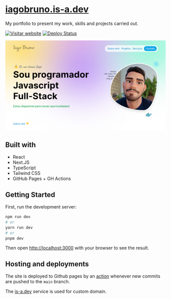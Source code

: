 # [iagobruno.is-a.dev](https://iagobruno.is-a.dev)

My portfolio to present my work, skills and projects carried out.

[![Visitar website](https://img.shields.io/website/https/iagobruno.is-a.dev.svg)](https://iagobruno.is-a.dev)
[![Deploy Status](https://github.com/iagobruno/iagobruno.dev/actions/workflows/deploy.yml/badge.svg)](https://github.com/iagobruno/iagobruno.dev/actions/workflows/deploy.yml)

[![](./app/opengraph-image.png)](https://iagobruno.is-a.dev)

## Built with

- React
- Next.JS
- TypeScript
- Tailwind CSS
- GitHub Pages + GH Actions

## Getting Started

First, run the development server:

```bash
npm run dev
# or
yarn run dev
# or
pnpm dev
```

Then open [http://localhost:3000](http://localhost:3000) with your browser to see the result.

## Hosting and deployments

The site is deployed to Github pages by an [action](/.github/workflows/deploy.yml) whenever new commits are pushed to the `main` branch.

The [is-a.dev](https://is-a.dev) service is used for custom domain.
